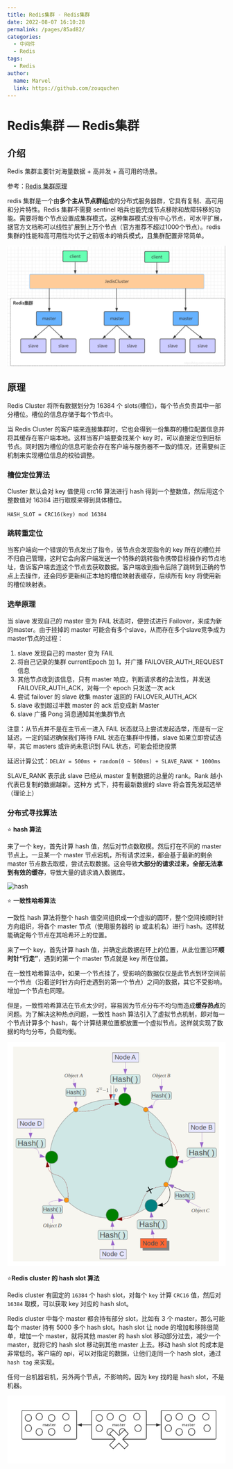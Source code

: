 ```yaml
---
title: Redis集群 - Redis集群
date: 2022-08-07 16:10:28
permalink: /pages/85ad82/
categories:
  - 中间件
  - Redis
tags:
  - Redis                                                                                                                                       
author: 
  name: Marvel
  link: https://github.com/zouquchen
---
```

# Redis集群 — Redis集群

## 介绍

Redis 集群主要针对海量数据 + 高并发 + 高可用的场景。

参考：[Redis 集群原理](https://blog.csdn.net/xueguchen/article/details/109847085)

redis 集群是一个由**多个主从节点群组**成的分布式服务器群，它具有复制、高可用和分片特性。Redis 集群不需要 sentinel 哨兵也能完成节点移除和故障转移的功能。需要将每个节点设置成集群模式，这种集群模式没有中心节点，可水平扩展，据官方文档称可以线性扩展到上万个节点（官方推荐不超过1000个节点）。redis集群的性能和高可用性均优于之前版本的哨兵模式，且集群配置非常简单。

![img](https://raw.githubusercontent.com/zouquchen/Images/main/imgs/Redis-cluster1.png)

## 原理

Redis Cluster 将所有数据划分为 16384 个 slots(槽位)，每个节点负责其中一部分槽位。槽位的信息存储于每个节点中。

当 Redis Cluster 的客户端来连接集群时，它也会得到一份集群的槽位配置信息并将其缓存在客户端本地。这样当客户端要查找某个 key 时，可以直接定位到目标节点。同时因为槽位的信息可能会存在客户端与服务器不一致的情况，还需要纠正机制来实现槽位信息的校验调整。

### 槽位定位算法

Cluster 默认会对 key 值使用 crc16 算法进行 hash 得到一个整数值，然后用这个整数值对 16384 进行取模来得到具体槽位。

`HASH_SLOT = CRC16(key) mod 16384`

### 跳转重定位

当客户端向一个错误的节点发出了指令，该节点会发现指令的 key 所在的槽位并不归自己管理，这时它会向客户端发送一个特殊的跳转指令携带目标操作的节点地址，告诉客户端去连这个节点去获取数据。客户端收到指令后除了跳转到正确的节点上去操作，还会同步更新纠正本地的槽位映射表缓存，后续所有 key 将使用新的槽位映射表。

### 选举原理

当 slave 发现自己的 master 变为 FAIL 状态时，便尝试进行 Failover，来成为新的master。由于挂掉的 master 可能会有多个slave，从而存在多个slave竞争成为master节点的过程：

1. slave 发现自己的 master 变为 FAIL
2. 将自己记录的集群 currentEpoch 加 1，并广播 FAILOVER_AUTH_REQUEST 信息
3. 其他节点收到该信息，只有 master 响应，判断请求者的合法性，并发送 FAILOVER_AUTH_ACK，对每一个 epoch 只发送一次 ack
4. 尝试 failover 的 slave 收集 master 返回的 FAILOVER_AUTH_ACK
5. slave 收到超过半数 master 的 ack 后变成新 Master
6. slave 广播 Pong 消息通知其他集群节点

注意：从节点并不是在主节点一进入 FAIL 状态就马上尝试发起选举，而是有一定延迟，一定的延迟确保我们等待 FAIL 状态在集群中传播，slave 如果立即尝试选举，其它 masters 或许尚未意识到 FAIL 状态，可能会拒绝投票

延迟计算公式：`DELAY = 500ms + random(0 ~ 500ms) + SLAVE_RANK * 1000ms`

SLAVE_RANK 表示此 slave 已经从 master 复制数据的总量的 rank。Rank 越小代表已复制的数据越新。这种方 式下，持有最新数据的 slave 将会首先发起选举（理论上）

### 分布式寻找算法

⭐ **hash 算法**

来了一个 key，首先计算 hash 值，然后对节点数取模。然后打在不同的 master 节点上。一旦某一个 master 节点宕机，所有请求过来，都会基于最新的剩余 master 节点数去取模，尝试去取数据。这会导致**大部分的请求过来，全部无法拿到有效的缓存**，导致大量的请求涌入数据库。

![hash](https://studynote-images.oss-cn-hangzhou.aliyuncs.com/hash.png)

⭐ **一致性哈希算法**

一致性 hash 算法将整个 hash 值空间组织成一个虚拟的圆环，整个空间按顺时针方向组织，将各个 master 节点（使用服务器的 ip 或主机名）进行 hash。这样就能确定每个节点在其哈希环上的位置。

来了一个 key，首先计算 hash 值，并确定此数据在环上的位置，从此位置沿环**顺时针“行走”**，遇到的第一个 master 节点就是 key 所在位置。

在一致性哈希算法中，如果一个节点挂了，受影响的数据仅仅是此节点到环空间前一个节点（沿着逆时针方向行走遇到的第一个节点）之间的数据，其它不受影响。增加一个节点也同理。

但是，一致性哈希算法在节点太少时，容易因为节点分布不均匀而造成**缓存热点**的问题。为了解决这种热点问题，一致性 hash 算法引入了虚拟节点机制，即对每一个节点计算多个 hash，每个计算结果位置都放置一个虚拟节点。这样就实现了数据的均匀分布，负载均衡。

![consistent-hashing-algorithm](https://github.com/doocs/advanced-java/raw/main/docs/high-concurrency/images/consistent-hashing-algorithm.png)

⭐**Redis cluster 的 hash slot 算法**

Redis cluster 有固定的 `16384` 个 hash slot，对每个 `key` 计算 `CRC16` 值，然后对 `16384` 取模，可以获取 key 对应的 hash slot。

Redis cluster 中每个 master 都会持有部分 slot，比如有 3 个 master，那么可能每个 master 持有 5000 多个 hash slot。hash slot 让 node 的增加和移除很简单，增加一个 master，就将其他 master 的 hash slot 移动部分过去，减少一个 master，就将它的 hash slot 移动到其他 master 上去。移动 hash slot 的成本是非常低的。客户端的 api，可以对指定的数据，让他们走同一个 hash slot，通过 `hash tag` 来实现。

任何一台机器宕机，另外两个节点，不影响的。因为 key 找的是 hash slot，不是机器。

![hash-slot](https://github.com/doocs/advanced-java/raw/main/docs/high-concurrency/images/hash-slot.png)

